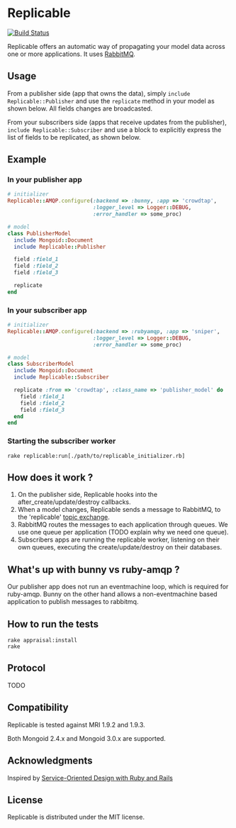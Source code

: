 Replicable
===========

[![Build Status](http://ci.viennot.biz/crowdtap/replicable.png?branch=master)](http://ci.viennot.biz/crowdtap/replicable)

Replicable offers an automatic way of propagating your model data across one or
more applications.
It uses [RabbitMQ](http://www.rabbitmq.com/).

Usage
------

From a publisher side (app that owns the data), simply `include
Replicable::Publisher` and use the `replicate` method in your model as shown
below. All fields changes are broadcasted.

From your subscribers side (apps that receive updates from the publisher),
`include Replicable::Subscriber` and use a block to explicitly express the
list of fields to be replicated, as shown below.

Example
--------

### In your publisher app

```ruby
# initializer
Replicable::AMQP.configure(:backend => :bunny, :app => 'crowdtap',
                           :logger_level => Logger::DEBUG,
                           :error_handler => some_proc)

# model
class PublisherModel
  include Mongoid::Document
  include Replicable::Publisher

  field :field_1
  field :field_2
  field :field_3

  replicate
end
```

### In your subscriber app

```ruby
# initializer
Replicable::AMQP.configure(:backend => :rubyamqp, :app => 'sniper',
                           :logger_level => Logger::DEBUG,
                           :error_handler => some_proc)

# model
class SubscriberModel
  include Mongoid::Document
  include Replicable::Subscriber

  replicate :from => 'crowdtap', :class_name => 'publisher_model' do
    field :field_1
    field :field_2
    field :field_3
  end
end
```

### Starting the subscriber worker

    rake replicable:run[./path/to/replicable_initializer.rb]

How does it work ?
------------------

1. On the publisher side, Replicable hooks into the after_create/update/destroy callbacks.
2. When a model changes, Replicable sends a message to RabbitMQ, to the
   'replicable' [topic exchange](http://www.rabbitmq.com/tutorials/tutorial-five-python.html).
3. RabbitMQ routes the messages to each application through queues.
   We use one queue per application (TODO explain why we need one queue).
4. Subscribers apps are running the replicable worker, listening on their own queues,
   executing the create/update/destroy on their databases.

What's up with bunny vs ruby-amqp ?
-----------------------------------

Our publisher app does not run an eventmachine loop, which is required for
ruby-amqp. Bunny on the other hand allows a non-eventmachine based application
to publish messages to rabbitmq.

How to run the tests
--------------------

    rake appraisal:install
    rake

Protocol
--------

TODO

Compatibility
-------------

Replicable is tested against MRI 1.9.2 and 1.9.3.

Both Mongoid 2.4.x and Mongoid 3.0.x are supported.

Acknowledgments
----------------

Inspired by [Service-Oriented Design with Ruby and Rails](http://www.amazon.com/Service-Oriented-Design-Addison-Wesley-Professional-Series/dp/0321659368)

License
-------

Replicable is distributed under the MIT license.
